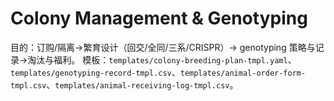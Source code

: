 # Colony Management & Genotyping

目的：订购/隔离→繁育设计（回交/全同/三系/CRISPR）→ genotyping 策略与记录→淘汰与福利。
模板：`templates/colony-breeding-plan-tmpl.yaml`、`templates/genotyping-record-tmpl.csv`、`templates/animal-order-form-tmpl.csv`、`templates/animal-receiving-log-tmpl.csv`。
